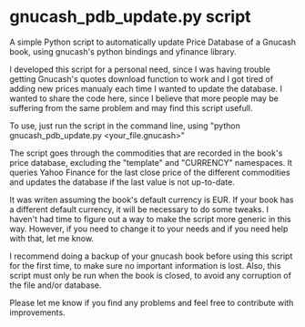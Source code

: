 # gnucash_pdb_update.py script

A simple Python script to automatically update Price Database of a Gnucash book, using gnucash's python bindings and yfinance library.

I developed this script for a personal need, since I was having trouble getting Gnucash's quotes download function to work and I got tired of adding new prices manualy each time I wanted to update the database.
I wanted to share the code here, since I believe that more people may be suffering from the same problem and may find this script usefull.

To use, just run the script in the command line, using "python gnucash_pdb_update.py <your_file.gnucash>"

The script goes through the commodities that are recorded in the book's price database, excluding the "template" and "CURRENCY" namespaces. It queries Yahoo Finance for the last close price of the different commodities and updates the database if the last value is not up-to-date.

It was writen assuming the book's default currency is EUR. If your book has a different default currency, it will be necessary to do some tweaks. I haven't had time to figure out a way to make the script more generic in this way. However, if you need to change it to your needs and if you need help with that, let me know.

I recommend doing a backup of your gnucash book before using this script for the first time, to make sure no important information is lost. Also, this script must only be run when the book is closed, to avoid any corruption of the file and/or database.

Please let me know if you find any problems and feel free to contribute with improvements.
